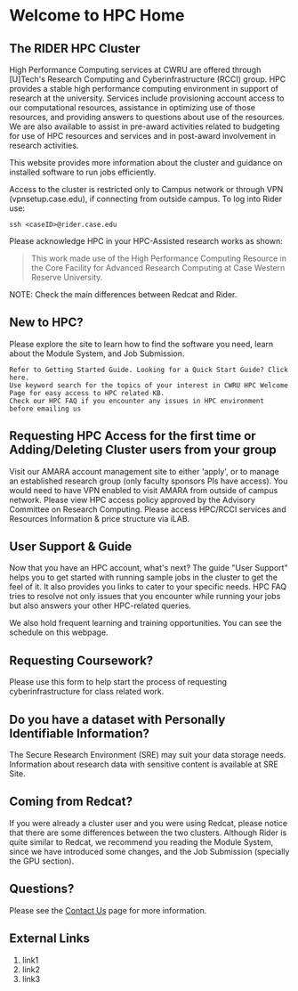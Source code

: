 # Welcome to HPC Home

## The RIDER HPC Cluster

High Performance Computing services at CWRU are offered through [U]Tech's Research Computing and Cyberinfrastructure (RCCI) group. 
HPC provides a stable high performance computing environment in support of research at the university. 
Services include provisioning account access to our computational resources, assistance in optimizing use of those resources, and providing answers to questions about use of the resources. 
We are also available to assist in pre-award activities related to budgeting for use of HPC resources and services and in post-award involvement in research activities.

This website provides more information about the cluster and guidance on installed software to run jobs efficiently. 

Access to the cluster is restricted only to Campus network or through VPN (vpnsetup.case.edu), if connecting from outside campus. 
To log into Rider use:  
```
ssh <caseID>@rider.case.edu
```

Please acknowledge HPC in your HPC-Assisted research works as shown:  
>This work made use of the High Performance Computing Resource in the Core Facility for Advanced Research Computing at Case Western Reserve University.

NOTE: Check the main differences between Redcat and Rider.

## New to HPC?

Please explore the site to learn how to find the software you need, learn about the Module System, and Job Submission.  

    Refer to Getting Started Guide. Looking for a Quick Start Guide? Click here.
    Use keyword search for the topics of your interest in CWRU HPC Welcome Page for easy access to HPC related KB.
    Check our HPC FAQ if you encounter any issues in HPC environment before emailing us
    
## Requesting HPC Access for the first time or Adding/Deleting Cluster users from your group

Visit our AMARA account management site to either 'apply', or to manage an established research group (only faculty sponsors PIs have access). You would need to have VPN enabled to visit AMARA from outside of campus network. Please view HPC access policy approved by the Advisory Committee on Research Computing. Please access HPC/RCCI services and Resources Information & price structure via iLAB.

## User Support & Guide

Now that you have an HPC account, what's next? The guide "User Support" helps you to get started with running sample jobs in the cluster to get the feel of it. 
It also provides you links to cater to your specific needs. HPC FAQ tries to resolve not only issues that you encounter while running your jobs but also answers your other HPC-related queries.

We also hold frequent learning and training opportunities. You can see the schedule on this webpage.

## Requesting Coursework?

Please use this form to help start the process of requesting cyberinfrastructure for class related work. 

## Do you have a dataset with Personally Identifiable Information?
The Secure Research Environment (SRE) may suit your data storage needs. Information about research data with sensitive content is available at SRE Site. 

## Coming from Redcat?
If you were already a cluster user and you were using Redcat, please notice that there are some differences between the two clusters. Although Rider is quite similar to Redcat, we recommend you reading the Module System, since we have introduced some changes, and the Job Submission (specially the GPU section).

## Questions?

Please see the [Contact Us](contact_us.md) page for more information.

## External Links

1. link1
2. link2
3. link3
